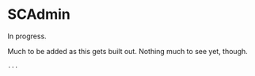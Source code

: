 # SCAdmin

In progress.


Much to be added as this gets built out. Nothing much to see yet, though. 


```R
...
```
